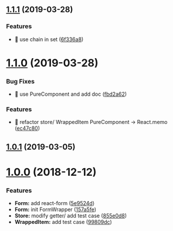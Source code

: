 ## [1.1.1](https://github.com/zWingz/react-form-wrapper/compare/v1.1.0...v1.1.1) (2019-03-28)


### Features

* 🎸 use chain in set ([6f336a8](https://github.com/zWingz/react-form-wrapper/commit/6f336a8))



# [1.1.0](https://github.com/zWingz/react-form-wrapper/compare/v1.0.1...v1.1.0) (2019-03-28)


### Bug Fixes

* 🐛 use PureComponent and add doc ([fbd2a62](https://github.com/zWingz/react-form-wrapper/commit/fbd2a62))


### Features

* 🎸 refactor store/ WrappedItem PureComponent -> React.memo ([ec47c80](https://github.com/zWingz/react-form-wrapper/commit/ec47c80))



## [1.0.1](https://github.com/zWingz/react-form-wrapper/compare/v1.0.0...v1.0.1) (2019-03-05)



# [1.0.0](https://github.com/zWingz/react-form-wrapper/compare/5e9524d...v1.0.0) (2018-12-12)


### Features

* **Form:** add react-form ([5e9524d](https://github.com/zWingz/react-form-wrapper/commit/5e9524d))
* **Form:** init FormWrapper ([157a5fe](https://github.com/zWingz/react-form-wrapper/commit/157a5fe))
* **Store:** modify getter/ add test case ([855e0d8](https://github.com/zWingz/react-form-wrapper/commit/855e0d8))
* **WrappedItem:** add test case ([99809dc](https://github.com/zWingz/react-form-wrapper/commit/99809dc))




